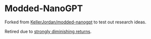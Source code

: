 # Modded-NanoGPT

Forked from [KellerJordan/modded-nanogpt](https://github.com/KellerJordan/modded-nanogpt) to test out research ideas.

Retired due to [strongly diminishing returns](https://github.com/KellerJordan/modded-nanogpt/discussions/85).
